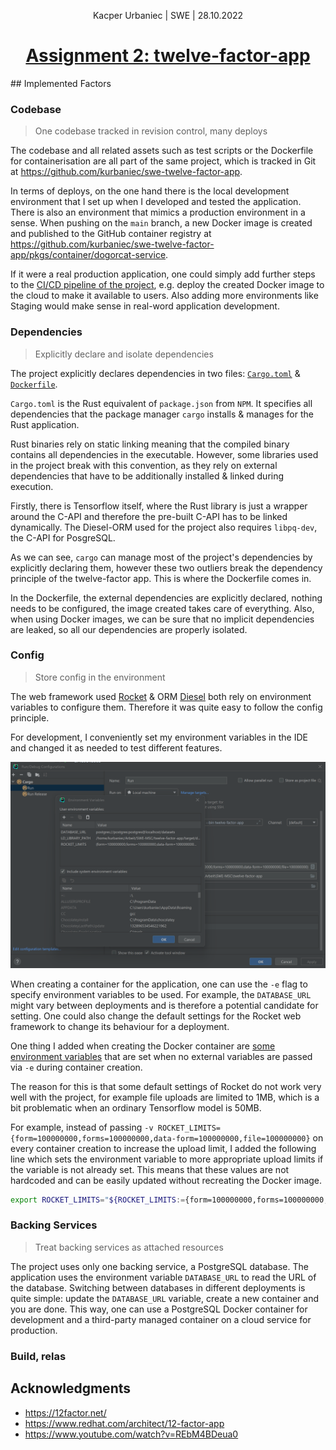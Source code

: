 <div align="center">
  <p>Kacper Urbaniec | SWE | 28.10.2022</p>
  <h1><ins>Assignment 2: twelve-factor-app</ins></h1>
</div>
## Implemented Factors

### Codebase

> One codebase tracked in revision control, many deploys

The codebase and all related assets such as test scripts or the Dockerfile for containerisation are all part of the same project, which is tracked in Git at https://github.com/kurbaniec/swe-twelve-factor-app.

In terms of deploys, on the one hand there is the local development environment that I set up when I developed and tested the application. There is also an environment that mimics a production environment in a sense. When pushing on the `main` branch, a new Docker image is created and published to the GitHub container registry at https://github.com/kurbaniec/swe-twelve-factor-app/pkgs/container/dogorcat-service. 

If it were a real production application, one could simply add further steps to the [CI/CD pipeline of the project](https://github.com/kurbaniec/swe-twelve-factor-app/blob/main/.github/workflows/main.yml), e.g. deploy the created Docker image to the cloud to make it available to users. Also adding more environments like Staging would make sense in real-word application development.

### Dependencies

> Explicitly declare and isolate dependencies

The project explicitly declares dependencies in two files:  [`Cargo.toml`](https://github.com/kurbaniec/swe-twelve-factor-app/blob/main/Cargo.toml) & [`Dockerfile`](https://github.com/kurbaniec/swe-twelve-factor-app/blob/main/Dockerfile).

 `Cargo.toml` is the Rust equivalent of `package.json` from `NPM`. It specifies all dependencies that the package manager `cargo` installs & manages for the Rust application.

Rust binaries rely on static linking meaning that the compiled binary contains all dependencies in the executable. However, some libraries used in the project break with this convention, as they rely on external dependencies that have to be additionally installed & linked during execution.

Firstly, there is Tensorflow itself, where the Rust library is just a wrapper around the C-API and therefore the pre-built C-API has to be linked dynamically. The Diesel-ORM used for the project also requires `libpq-dev`, the C-API for PosgreSQL.

As we can see, `cargo` can manage most of the project's dependencies by explicitly declaring them, however these two outliers break the dependency principle of the twelve-factor app. This is where the Dockerfile comes in.

In the Dockerfile, the external dependencies are explicitly declared, nothing needs to be configured, the image created takes care of everything. Also, when using Docker images, we can be sure that no implicit dependencies are leaked, so all our dependencies are properly isolated.

### Config

> Store config in the environment

The web framework used [Rocket](https://rocket.rs/v0.5-rc/guide/configuration/) & ORM [Diesel](https://diesel.rs/guides/getting-started.html) both rely on environment variables to configure them. Therefore it was quite easy to follow the config principle.

For development, I conveniently set my environment variables in the IDE and changed it as needed to test different features.

![dev-env](.img/dev-env.png)

When creating a container for the application, one can use the `-e` flag to specify environment variables to be used. For example, the `DATABASE_URL` might vary between deployments and is therefore a potential candidate for setting. One could also change the default settings for the Rocket web framework to change its behaviour for a deployment.

One thing I added when creating the Docker container are [some environment variables](https://github.com/kurbaniec/swe-twelve-factor-app/blob/main/entrypoint.sh) that are set when no external variables are passed via `-e` during container creation.

The reason for this is that some default settings of Rocket do not work very well with the project, for example file uploads are limited to 1MB, which is a bit problematic when an ordinary Tensorflow model is 50MB. 

For example, instead of passing `-v ROCKET_LIMITS={form=100000000,forms=100000000,data-form=100000000,file=100000000}` on every container creation to increase the upload limit, I added the following line which sets the environment variable to more appropriate upload limits if the variable is not already set. This means that these values are not hardcoded and can be easily updated without recreating the Docker image.

```bash
export ROCKET_LIMITS="${ROCKET_LIMITS:={form=100000000,forms=100000000,data-form=100000000,file=100000000}}"
```

### Backing Services

> Treat backing services as attached resources

The project uses only one backing service, a PostgreSQL database. The application uses the environment variable `DATABASE_URL` to read the URL of the database. Switching between databases in different deployments is quite simple: update the `DATABASE_URL` variable, create a new container and you are done. This way, one can use a PostgreSQL Docker container for development and a third-party managed container on a cloud service for production.

### Build, relas

## Acknowledgments

* https://12factor.net/
* https://www.redhat.com/architect/12-factor-app
* https://www.youtube.com/watch?v=REbM4BDeua0
